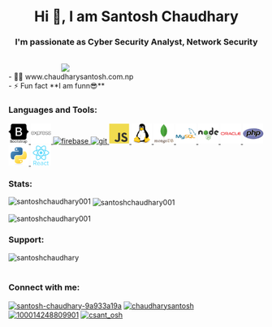 <h1 align="center">Hi 👋, I am Santosh Chaudhary</h1>
<h3 align="center">I'm passionate as Cyber Security Analyst, Network Security</h3> 
<br>
<img align="right" width="400" src="https://camo.githubusercontent.com/cae12fddd9d6982901d82580bdf321d81fb299141098ca1c2d4891870827bf17/68747470733a2f2f6d69726f2e6d656469756d2e636f6d2f6d61782f313336302f302a37513379765349765f7430696f4a2d5a2e676966"> <br>
- 🧑‍🚀 www.chaudharysantosh.com.np <br/>
- ⚡ Fun fact **I am funn😎** <br>

<h3 align="left">Languages and Tools:</h3>
<p align="left"> <a href="https://getbootstrap.com" target="_blank" rel="noreferrer"> <img src="https://raw.githubusercontent.com/devicons/devicon/master/icons/bootstrap/bootstrap-plain-wordmark.svg" alt="bootstrap" width="40" height="40"/> </a> <a href="https://expressjs.com" target="_blank" rel="noreferrer"> <img src="https://raw.githubusercontent.com/devicons/devicon/master/icons/express/express-original-wordmark.svg" alt="express" width="40" height="40"/> </a> <a href="https://firebase.google.com/" target="_blank" rel="noreferrer"> <img src="https://www.vectorlogo.zone/logos/firebase/firebase-icon.svg" alt="firebase" width="40" height="40"/> </a> <a href="https://git-scm.com/" target="_blank" rel="noreferrer"> <img src="https://www.vectorlogo.zone/logos/git-scm/git-scm-icon.svg" alt="git" width="40" height="40"/> </a> <a href="https://developer.mozilla.org/en-US/docs/Web/JavaScript" target="_blank" rel="noreferrer"> <img src="https://raw.githubusercontent.com/devicons/devicon/master/icons/javascript/javascript-original.svg" alt="javascript" width="40" height="40"/> </a> <a href="https://www.linux.org/" target="_blank" rel="noreferrer"> <img src="https://raw.githubusercontent.com/devicons/devicon/master/icons/linux/linux-original.svg" alt="linux" width="40" height="40"/> </a> <a href="https://www.mongodb.com/" target="_blank" rel="noreferrer"> <img src="https://raw.githubusercontent.com/devicons/devicon/master/icons/mongodb/mongodb-original-wordmark.svg" alt="mongodb" width="40" height="40"/> </a> <a href="https://www.mysql.com/" target="_blank" rel="noreferrer"> <img src="https://raw.githubusercontent.com/devicons/devicon/master/icons/mysql/mysql-original-wordmark.svg" alt="mysql" width="40" height="40"/> </a> <a href="https://nodejs.org" target="_blank" rel="noreferrer"> <img src="https://raw.githubusercontent.com/devicons/devicon/master/icons/nodejs/nodejs-original-wordmark.svg" alt="nodejs" width="40" height="40"/> </a> <a href="https://www.oracle.com/" target="_blank" rel="noreferrer"> <img src="https://raw.githubusercontent.com/devicons/devicon/master/icons/oracle/oracle-original.svg" alt="oracle" width="40" height="40"/> </a> <a href="https://www.php.net" target="_blank" rel="noreferrer"> <img src="https://raw.githubusercontent.com/devicons/devicon/master/icons/php/php-original.svg" alt="php" width="40" height="40"/> </a> <a href="https://www.python.org" target="_blank" rel="noreferrer"> <img src="https://raw.githubusercontent.com/devicons/devicon/master/icons/python/python-original.svg" alt="python" width="40" height="40"/> </a> <a href="https://reactjs.org/" target="_blank" rel="noreferrer"> <img src="https://raw.githubusercontent.com/devicons/devicon/master/icons/react/react-original-wordmark.svg" alt="react" width="40" height="40"/> </a> </p> 

<h3 align="left">Stats:</h3>
<p><img align="left" src="https://github-readme-stats.vercel.app/api/top-langs?username=santoshchaudhary001&show_icons=true&locale=en&layout=compact" alt="santoshchaudhary001" /></p>

<p>&nbsp;<img align="center" src="https://github-readme-stats.vercel.app/api?username=santoshchaudhary001&show_icons=true&locale=en" alt="santoshchaudhary001" /></p>

<p><img align="center" src="https://github-readme-streak-stats.herokuapp.com/?user=santoshchaudhary001&" alt="santoshchaudhary001" /></p> 

<h3 align="left">Support:</h3>
<p><a href="https://www.buymeacoffee.com/santoshchaudhary"> <img align="left" src="https://cdn.buymeacoffee.com/buttons/v2/default-yellow.png" height="50" width="210" alt="santoshchaudhary" /></a></p><br><br>

<h3 align="left">Connect with me:</h3>
<p align="left">
<a href="https://linkedin.com/in/santosh-chaudhary-9a933a19a" target="blank"><img align="center" src="https://raw.githubusercontent.com/rahuldkjain/github-profile-readme-generator/master/src/images/icons/Social/linked-in-alt.svg" alt="santosh-chaudhary-9a933a19a" height="30" width="40" /></a>
<a href="https://kaggle.com/chaudharysantosh" target="blank"><img align="center" src="https://raw.githubusercontent.com/rahuldkjain/github-profile-readme-generator/master/src/images/icons/Social/kaggle.svg" alt="chaudharysantosh" height="30" width="40" /></a>
<a href="https://fb.com/100014248809901" target="blank"><img align="center" src="https://raw.githubusercontent.com/rahuldkjain/github-profile-readme-generator/master/src/images/icons/Social/facebook.svg" alt="100014248809901" height="30" width="40" /></a>
<a href="https://instagram.com/csant_osh" target="blank"><img align="center" src="https://raw.githubusercontent.com/rahuldkjain/github-profile-readme-generator/master/src/images/icons/Social/instagram.svg" alt="csant_osh" height="30" width="40" /></a>
</p>
 <br>



